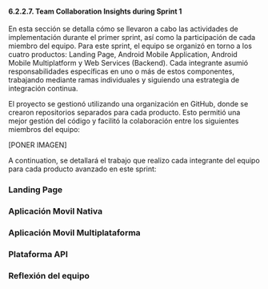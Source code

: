 #### 6.2.2.7. Team Collaboration Insights during Sprint 1 ####

En esta sección se detalla cómo se llevaron a cabo las actividades de implementación durante el primer sprint, así como la participación de cada miembro del equipo. Para este sprint, el equipo se organizó en torno a los cuatro productos: Landing Page, Android Mobile Application, Android Mobile Multiplatform y Web Services (Backend). Cada integrante asumió responsabilidades específicas en uno o más de estos componentes, trabajando mediante ramas individuales y siguiendo una estrategia de integración continua.

El proyecto se gestionó utilizando una organización en GitHub, donde se crearon repositorios separados para cada producto. Esto permitió una mejor gestión del código y facilitó la colaboración entre los siguientes miembros del equipo: 

[PONER IMAGEN]

A continuation, se detallará el trabajo que realizo cada integrante del equipo para cada producto avanzado en este sprint:

### Landing Page ###

### Aplicación Movil Nativa ###

### Aplicación Movil Multiplataforma ###

### Plataforma API ###

### Reflexión del equipo ###
